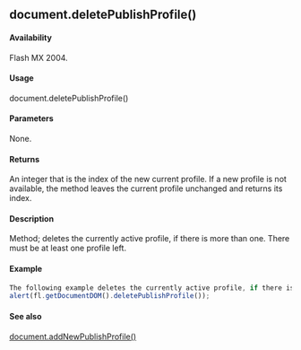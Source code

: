 ## document.deletePublishProfile()

#### Availability

Flash MX 2004.

#### Usage

document.deletePublishProfile()

#### Parameters

None.

#### Returns

An integer that is the index of the new current profile. If a new profile is not available, the method leaves the current profile unchanged and returns its index.

#### Description

Method; deletes the currently active profile, if there is more than one. There must be at least one profile left.

#### Example

```javascript
The following example deletes the currently active profile, if there is more than one, and displays the index of the new currently active profile:
alert(fl.getDocumentDOM().deletePublishProfile());

```
#### See also

[document.addNewPublishProfile()](#!AdobeDocs/developers-animatesdk-docs/test/Document_object/documen9.md)
